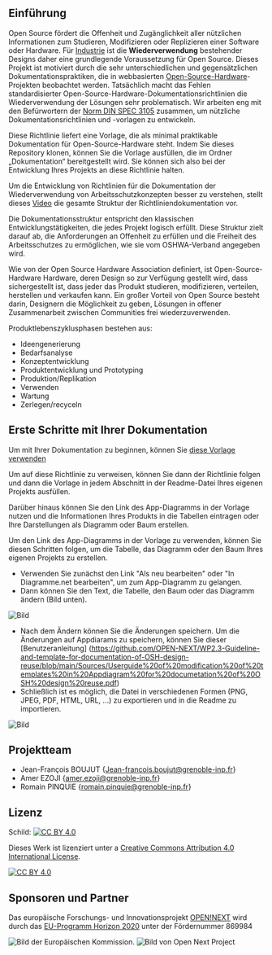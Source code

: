 ## Einführung

Open Source fördert die Offenheit und Zugänglichkeit aller nützlichen Informationen zum Studieren, Modifizieren oder Replizieren einer Software oder Hardware. Für [Industrie](https://www.researchgate.net/publication/306022370_Achieving_Benefits_with_Design_Reuse_in_Manufacturing_Industry) ist die **Wiederverwendung** bestehender Designs daher eine grundlegende Voraussetzung für Open Source. Dieses Projekt ist motiviert durch die sehr unterschiedlichen und gegensätzlichen Dokumentationspraktiken, die in webbasierten [Open-Source-Hardware](https://en.wikipedia.org/wiki/Open-source_hardware)-Projekten beobachtet werden. Tatsächlich macht das Fehlen standardisierter Open-Source-Hardware-Dokumentationsrichtlinien die Wiederverwendung der Lösungen sehr problematisch. Wir arbeiten eng mit den Befürwortern der [Norm DIN SPEC 3105](https://wiki.opensourceecology.org/wiki/DIN_SPEC_3105) zusammen, um nützliche Dokumentationsrichtlinien und -vorlagen zu entwickeln.

Diese Richtlinie liefert eine Vorlage, die als minimal praktikable Dokumentation für Open-Source-Hardware steht. Indem Sie dieses Repository klonen, können Sie die Vorlage ausfüllen, die im Ordner „Dokumentation“ bereitgestellt wird. Sie können sich also bei der Entwicklung Ihres Projekts an diese Richtlinie halten.

Um die Entwicklung von Richtlinien für die Dokumentation der Wiederverwendung von Arbeitsschutzkonzepten besser zu verstehen, stellt dieses [Video](https://www.youtube.com/watch?v=87U5FCMh2DU) die gesamte Struktur der Richtliniendokumentation vor.

Die Dokumentationsstruktur entspricht den klassischen Entwicklungstätigkeiten, die jedes Projekt logisch erfüllt. Diese Struktur zielt darauf ab, die Anforderungen an Offenheit zu erfüllen und die Freiheit des Arbeitsschutzes zu ermöglichen, wie sie vom OSHWA-Verband angegeben wird.

Wie von der Open Source Hardware Association definiert, ist Open-Source-Hardware Hardware, deren Design so zur Verfügung gestellt wird, dass sichergestellt ist, dass jeder das Produkt studieren, modifizieren, verteilen, herstellen und verkaufen kann. Ein großer Vorteil von Open Source besteht darin, Designern die Möglichkeit zu geben, Lösungen in offener Zusammenarbeit zwischen Communities frei wiederzuverwenden.

Produktlebenszyklusphasen bestehen aus:

* Ideengenerierung
* Bedarfsanalyse
* Konzeptentwicklung
* Produktentwicklung und Prototyping
* Produktion/Replikation
* Verwenden
* Wartung
* Zerlegen/recyceln

## Erste Schritte mit Ihrer Dokumentation

Um mit Ihrer Dokumentation zu beginnen, können Sie [diese Vorlage verwenden](https://github.com/OPEN-NEXT/WP2.3-Guideline-and-templatefor-documentation-of-OSH-design-reuse/tree/main/Dokumentation)

Um auf diese Richtlinie zu verweisen, können Sie dann der Richtlinie folgen und dann die Vorlage in jedem Abschnitt in der Readme-Datei Ihres eigenen Projekts ausfüllen.

Darüber hinaus können Sie den Link des App-Diagramms in der Vorlage nutzen und die Informationen Ihres Produkts in die Tabellen eintragen oder Ihre Darstellungen als Diagramm oder Baum erstellen.

Um den Link des App-Diagramms in der Vorlage zu verwenden, können Sie diesen Schritten folgen, um die Tabelle, das Diagramm oder den Baum Ihres eigenen Projekts zu erstellen.

 - Verwenden Sie zunächst den Link "Als neu bearbeiten" oder "In Diagramme.net bearbeiten", um zum App-Diagramm zu gelangen.
 - Dann können Sie den Text, die Tabelle, den Baum oder das Diagramm ändern (Bild unten).
 
![Bild](https://user-images.githubusercontent.com/59058909/132663234-720fc3a1-381e-4a00-97ea-844a1212fa43.png)

- Nach dem Ändern können Sie die Änderungen speichern. Um die Änderungen auf Appdiarams zu speichern, können Sie dieser [Benutzeranleitung] (https://github.com/OPEN-NEXT/WP2.3-Guideline-and-template-for-documentation-of-OSH-design-reuse/blob/main/Sources/Userguide%20of%20modification%20of%20templates%20in%20Appdiagram%20for%20documetation%20of%20OSH%20design%20reuse.pdf)
- Schließlich ist es möglich, die Datei in verschiedenen Formen (PNG, JPEG, PDF, HTML, URL, ...) zu exportieren und in die Readme zu importieren.

![Bild](https://user-images.githubusercontent.com/59058909/132664321-95a2b5d0-ae50-44d7-9133-b4c92d3a30cc.png)

## Projektteam

- Jean-François BOUJUT {Jean-francois.boujut@grenoble-inp.fr}
- Amer EZOJI {amer.ezoji@grenoble-inp.fr}
- Romain PINQUIE {romain.pinquie@grenoble-inp.fr}


## Lizenz

Schild: [![CC BY 4.0][cc-by-shield]][cc-by]

Dieses Werk ist lizenziert unter a
[Creative Commons Attribution 4.0 International License][cc-by].

[![CC BY 4.0][cc-by-image]][cc-by]

[cc-by]: http://creativecommons.org/licenses/by/4.0/
[cc-by-image]: https://i.creativecommons.org/l/by/4.0/88x31.png
[cc-by-shield]: https://img.shields.io/badge/License-CC%20BY%204.0-lightgrey.svg

## Sponsoren und Partner




Das europäische Forschungs- und Innovationsprojekt [OPEN!NEXT](https://opennext.eu/) wird durch das [EU-Programm Horizon 2020](https://ec.europa.eu/easme/en/section/horizon-2020-energy-efficiency/h2020-programme#:~:text=Horizon%202020%20is%20the%20EU's,leadership%20and%20dressing%20societal%20herausforderungen.) unter der Fördernummer 869984

![Bild der Europäischen Kommission](https://github.com/OPEN-NEXT/WP2.3-Guideline-and-templatefor-documentation-of-OSH-design-reuse/blob/main/Sources/Images/European%20commossion.png). ![Bild von Open Next Project](https://github.com/OPEN-NEXT/WP2.3-Guideline-and-templatefor-documentation-of-OSH-design-reuse/blob/main/Sources/Images/Open%20Weiter%20logo.png)
